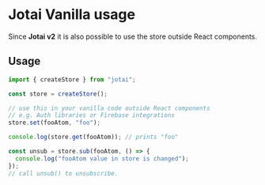 # Jotai Vanilla usage

Since **Jotai v2** it is also possible to use the store outside React components.

## Usage

```ts
import { createStore } from "jotai";

const store = createStore();

// use this in your vanilla code outside React components
// e.g. Auth libraries or Firebase integrations
store.set(fooAtom, "foo");

console.log(store.get(fooAtom)); // prints "foo"

const unsub = store.sub(fooAtom, () => {
  console.log("fooAtom value in store is changed");
});
// call unsub() to unsubscribe.
```
